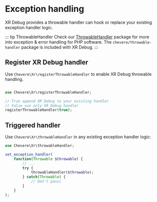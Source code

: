 # Exception handling

XR Debug provides a throwable handler can hook or replace your existing exception handler logic.

::: tip ThrowableHandler
Check our [ThrowableHandler](https://chevere.org/packages/throwable-handler.html) package for more into exception & error handling for PHP software. The `chevere/throwable-handler` package is included with XR Debug.
:::

## Register XR Debug handler

Use `Chevere\Xr\registerThrowableHandler` to enable XR Debug throwable handling.

```php

use Chevere\Xr\registerThrowableHandler;

// True append XR Debug to your existing handler
// False use only XR Debug handler
registerThrowableHandler(true);
```

## Triggered handler

Use `Chevere\Xr\throwableHandler` in any existing exception handler logic:

```php
use Chevere\Xr\throwableHandler;

set_exception_handler(
    function(Throwable $throwable) {
        // ...
        try {
            throwableHandler($throwable);
        } catch(Throwable) {
            // Don't panic
        }
    }
);
```
